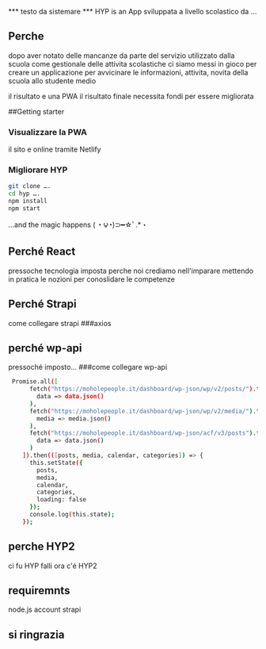 *** testo da sistemare ***
HYP is an App sviluppata a livello scolastico da …

## Perche
dopo aver notato delle mancanze da parte del servizio utilizzato dalla scuola come gestionale delle attivita scolastiche ci siamo messi in gioco per creare un applicazione per avvicinare le informazioni, attivita, novita della scuola allo studente medio 

il risultato e una PWA
il risultato finale necessita fondi per essere migliorata

##Getting starter
### Visualizzare la PWA
il sito e online tramite Netlify

### Migliorare HYP

```sh
git clone …. 
cd hyp …. 
npm install
npm start
```
...and the magic happens ( ◔ ౪◔)⊃━☆ﾟ.*・

## Perché React
pressoche tecnologia imposta 
perche noi crediamo nell'imparare mettendo in pratica le nozioni 
per conoslidare le competenze
    
## Perché Strapi
come collegare strapi
###axios

## perché wp-api
pressoché imposto...
###come collegare wp-api

```sh
 Promise.all([
      fetch("https://moholepeople.it/dashboard/wp-json/wp/v2/posts/").then(
        data => data.json()
      ),
      fetch("https://moholepeople.it/dashboard/wp-json/wp/v2/media/").then(
        media => media.json()
      ),
      fetch("https://moholepeople.it/dashboard/wp-json/acf/v3/posts").then(
        data => data.json()
      )
    ]).then(([posts, media, calendar, categories]) => {
      this.setState({
        posts,
        media,
        calendar,
        categories, 
        loading: false
      });
      console.log(this.state);
    });
```

## perche HYP2
ci fu HYP
falli
ora c'é HYP2

## requiremnts
node.js
account strapi 

## si ringrazia

